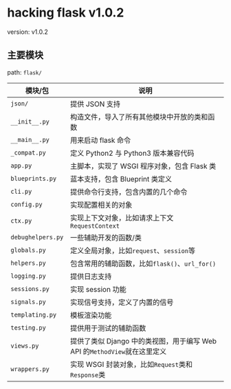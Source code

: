 # hacking flask v1.0.2

version: v1.0.2

## 主要模块

path: `flask/`

| 模块/包           | 说明                                                                      |
| ----------------- | ------------------------------------------------------------------------- |
| `json/`           | 提供 JSON 支持                                                            |
| `__init__.py`     | 构造文件，导入了所有其他模块中开放的类和函数                              |
| `__main__.py`     | 用来启动 flask 命令                                                       |
| `_compat.py`      | 定义 Python2 与 Python3 版本兼容代码                                      |
| `app.py`          | 主脚本，实现了 WSGI 程序对象，包含 Flask 类                               |
| `blueprints.py`   | 蓝本支持，包含 Blueprint 类定义                                           |
| `cli.py`          | 提供命令行支持，包含内置的几个命令                                        |
| `config.py`       | 实现配置相关的对象                                                        |
| `ctx.py`          | 实现上下文对象，比如请求上下文`RequestContext`                            |
| `debughelpers.py` | 一些辅助开发的函数/类                                                     |
| `globals.py`      | 定义全局对象，比如`request`、`session`等                                  |
| `helpers.py`      | 包含常用的辅助函数，比如`flask()`、`url_for()`                            |
| `logging.py`      | 提供日志支持                                                              |
| `sessions.py`     | 实现 session 功能                                                         |
| `signals.py`      | 实现信号支持，定义了内置的信号                                            |
| `templating.py`   | 模板渲染功能                                                              |
| `testing.py`      | 提供用于测试的辅助函数                                                    |
| `views.py`        | 提供了类似 Django 中的类视图，用于编写 Web API 的`MethodView`就在这里定义 |
| `wrappers.py`     | 实现 WSGI 封装对象，比如`Request`类和`Response`类                         |
